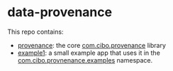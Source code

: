data-provenance
===============

This repo contains:
- [provenance](https://github.com/cibotech/data-provenance/blob/master/provenance/README.md): the core [com.cibo.provenance](https://github.com/cibotech/data-provenance/tree/master/provenance/src/main/scala/com/cibo/provenance) library
- [example1](https://github.com/cibotech/data-provenance/blob/master/example1/README.md): a small example app that uses it in the [com.cibo.provnenance.examples](https://github.com/cibotech/data-example1/tree/master/provenance/src/main/scala/com/cibo/provenance/examples) namespace.

